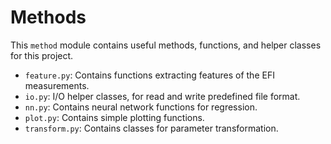 # Methods

This `method` module contains useful methods, functions, and helper classes for this project.

- `feature.py`: Contains functions extracting features of the EFI measurements.
- `io.py`: I/O helper classes, for read and write predefined file format.
- `nn.py`: Contains neural network functions for regression.
- `plot.py`: Contains simple plotting functions.
- `transform.py`: Contains classes for parameter transformation.

